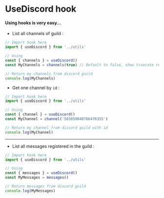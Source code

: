 # UseDiscord hook

#### Using hooks is very easy...

- List all channels of guild :
```ts
// Import hook here
import { useDiscord } from '../utils'

// Using
const { channels } = useDiscord()
const MyChannels = channels(true) // Default to false, show truncate return

// Return my channels from discord guild
console.log(MyChannels)
```

- Get one channel by `id` :
```ts
// Import hook here
import { useDiscord } from '../utils'

// Using
const { channel } = useDiscord()
const MyChannel = channel('583050048766476355')

// Return my channel from discord guild with id
console.log(MyChannel)
```
---------------
- List all messages registered in the guild :
```ts
// Import hook here
import { useDiscord } from '../utils'

// Using
const { messages } = useDiscord()
const MyMessages = messages()

// Return messages from discord guild
console.log(MyMessages)
```